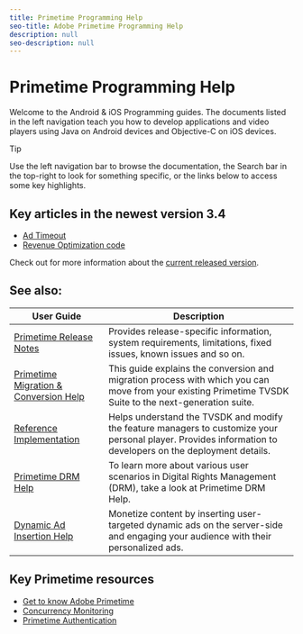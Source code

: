 ```yaml
---
title: Primetime Programming Help
seo-title: Adobe Primetime Programming Help
description: null
seo-description: null
---
```


# Primetime Programming Help


Welcome to the Android & iOS Programming guides. The documents listed in the left navigation teach you how to develop applications and video players using Java on Android devices and Objective-C on iOS devices.

>[!TIP]
>
>Use the left navigation bar to browse the documentation, the Search bar in the top-right to look for something specific, or the links below to access some key highlights.

## Key articles in the newest version 3.4

* [Ad Timeout](tvsdk-3.4-for-ios/ios-3.4-advertising/ios-3.4-ad-timeout.md)
* [Revenue Optimization code](tvsdk-3.4-for-ios/ios-3.4-notification-codes/c-ios-notification-codes/ios-3.4-revenue-optimization.md)

Check out for more information about the [current released version](tvsdk-3.4-for-ios/ios-3.4-introduction/ios-3.4-overview/ios-3.4-overview.md).

## See also:

| User Guide | Description |
|--- |--- |
| [Primetime Release Notes](/help/release-notes/home.md) | Provides release-specific information, system requirements, limitations, fixed issues, known issues and so on. |
| [Primetime Migration & Conversion Help](/help/migration-guides/home.md) | This guide explains the conversion and migration process with which you can move from your existing Primetime TVSDK Suite to the next-generation suite.   |
| [Reference Implementation](/help/android-1.4-reference-implementation/home.md) | Helps understand the TVSDK and modify the feature managers to customize your personal player. Provides information to developers on the deployment details. |
| [Primetime DRM Help](/help/digital-rights-management/home.md) | To learn more about various user scenarios in Digital Rights Management (DRM), take a look at Primetime DRM Help.  |
| [Dynamic Ad Insertion Help](/help/dynamic-ad-insertion/home.md) | Monetize content by inserting user-targeted dynamic ads on the server-side and engaging your audience with their personalized ads.   |


## Key Primetime resources

* [Get to know Adobe Primetime](https://www.adobe.com/in/marketing/primetime.html)
* [Concurrency Monitoring](https://tve.helpdocsonline.com/concurrency-monitoring-introduction)
* [Primetime Authentication](https://tve.helpdocsonline.com/home)
